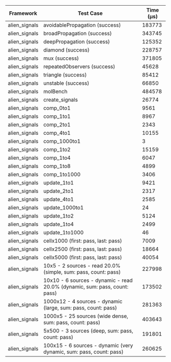 | Framework | Test Case | Time (μs) |
| --- | --- | --- |
| alien_signals | avoidablePropagation (success) | 183773 |
| alien_signals | broadPropagation (success) | 343745 |
| alien_signals | deepPropagation (success) | 125352 |
| alien_signals | diamond (success) | 228757 |
| alien_signals | mux (success) | 371805 |
| alien_signals | repeatedObservers (success) | 45628 |
| alien_signals | triangle (success) | 85412 |
| alien_signals | unstable (success) | 66850 |
| alien_signals | molBench | 484578 |
| alien_signals | create_signals | 26774 |
| alien_signals | comp_0to1 | 9561 |
| alien_signals | comp_1to1 | 8967 |
| alien_signals | comp_2to1 | 2343 |
| alien_signals | comp_4to1 | 10155 |
| alien_signals | comp_1000to1 | 3 |
| alien_signals | comp_1to2 | 15159 |
| alien_signals | comp_1to4 | 6047 |
| alien_signals | comp_1to8 | 4899 |
| alien_signals | comp_1to1000 | 3406 |
| alien_signals | update_1to1 | 9421 |
| alien_signals | update_2to1 | 2317 |
| alien_signals | update_4to1 | 2585 |
| alien_signals | update_1000to1 | 24 |
| alien_signals | update_1to2 | 5124 |
| alien_signals | update_1to4 | 2499 |
| alien_signals | update_1to1000 | 46 |
| alien_signals | cellx1000 (first: pass, last: pass) | 7009 |
| alien_signals | cellx2500 (first: pass, last: pass) | 18664 |
| alien_signals | cellx5000 (first: pass, last: pass) | 40054 |
| alien_signals | 10x5 - 2 sources - read 20.0% (simple, sum: pass, count: pass) | 227998 |
| alien_signals | 10x10 - 6 sources - dynamic - read 20.0% (dynamic, sum: pass, count: pass) | 173502 |
| alien_signals | 1000x12 - 4 sources - dynamic (large, sum: pass, count: pass) | 281363 |
| alien_signals | 1000x5 - 25 sources (wide dense, sum: pass, count: pass) | 403643 |
| alien_signals | 5x500 - 3 sources (deep, sum: pass, count: pass) | 191801 |
| alien_signals | 100x15 - 6 sources - dynamic (very dynamic, sum: pass, count: pass) | 260625 |
